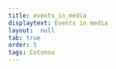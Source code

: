 ```yaml
---
title: events_in_media
displaytext: Events in media
layout:  null
tab: true
order: 5
tags: Cotonou
---
```

